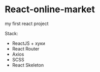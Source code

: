 # React-online-market
 my first react project

Stack:
- ReactJS + хуки
- React Router
- Axios
- SCSS
- React Skeleton
